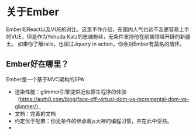 # 关于Ember
Ember和React以及VUE的对比，这里不作介绍，在国内人气也远不及更容易上手的VUE，但是作为Yehuda Katz的忠诚粉丝，无条件支持他在前端领域开辟的新疆土。
如果你了解rails，也读过Jquery in action，你会对Ember有莫名的情怀。

## Ember好在哪里？
Ember是一个基于MVC架构的SPA
* 渲染性能：glimmer引擎提供近似原生程序的体验（https://auth0.com/blog/face-off-virtual-dom-vs-incremental-dom-vs-glimmer/）
* 文档：完善的文档
* 约定优于配置：你无条件的继承着js大神的编程习惯，并在此中受益。
* 
